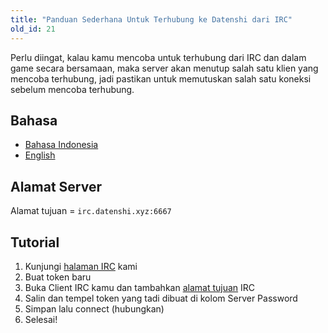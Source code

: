 ```yaml
---
title: "Panduan Sederhana Untuk Terhubung ke Datenshi dari IRC"
old_id: 21
---
```


Perlu diingat, kalau kamu mencoba untuk terhubung dari IRC dan dalam game secara bersamaan, maka server akan menutup salah satu klien yang mencoba terhubung, jadi pastikan untuk memutuskan salah satu koneksi sebelum mencoba terhubung.

## Bahasa

- [Bahasa Indonesia](https://osu.datenshi.pw/doc/21)
- [English](https://osu.datenshi.pw/doc/11)

## Alamat Server

Alamat tujuan = `irc.datenshi.xyz:6667`

## Tutorial

1. Kunjungi [halaman IRC](/irc) kami
2. Buat token baru
3. Buka Client IRC kamu dan tambahkan [alamat tujuan](#alamat-server) IRC
4. Salin dan tempel token yang tadi dibuat di kolom Server Password
5. Simpan lalu connect (hubungkan)
6. Selesai!
